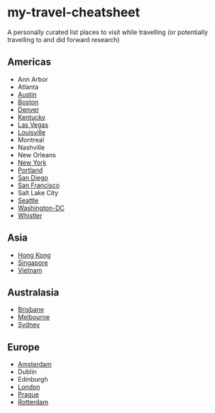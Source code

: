 # my-travel-cheatsheet
A personally curated list places to visit while travelling (or potentially travelling to and did forward research)

## Americas
* Ann Arbor
* Atlanta
* [Austin](austin.md)
* [Boston](boston.md)
* [Denver](denver.md)
* [Kentucky](kentucky.md)
* [Las Vegas](las-vegas.md)
* [Louisville](louisville.md)
* Montreal
* Nashville
* New Orleans
* [New York](new-york-city.md)
* [Portland](portland.md)
* [San Diego](san-diego.md)
* [San Francisco](san-francisco.md)
* Salt Lake City
* [Seattle](seattle.md)
* [Washington-DC](washington-dc.md)
* [Whistler](whistler.md)

## Asia
* [Hong Kong](hong-kong.md)
* [Singapore](singapore.md)
* [Vietnam](vietnam.md)

## Australasia
* [Brisbane](brisbane.md)
* [Melbourne](melbourne.md)
* [Sydney](sydney.md)

## Europe
* [Amsterdam](amsterdam.md)
* Dublin
* Edinburgh
* [London](london.md)
* [Prague](prague.md)
* [Rotterdam](rotterdam.md)
